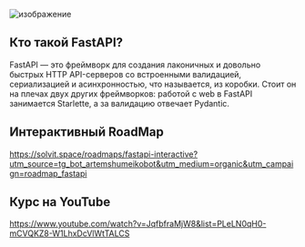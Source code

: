 ![изображение](https://www.simplilearn.com/ice9/free_resources_article_thumb/FastAPI_b.jpg)

## Кто такой FastAPI?

FastAPI — это фреймворк для создания лаконичных и довольно быстрых HTTP API-серверов со встроенными валидацией, сериализацией и асинхронностью,
что называется, из коробки. Стоит он на плечах двух других фреймворков: работой с web в FastAPI занимается Starlette, а за валидацию отвечает Pydantic. 

## Интерактивный RoadMap
https://solvit.space/roadmaps/fastapi-interactive?utm_source=tg_bot_artemshumeikobot&utm_medium=organic&utm_campaign=roadmap_fastapi

## Курс на YouTube
https://www.youtube.com/watch?v=JqfbfraMjW8&list=PLeLN0qH0-mCVQKZ8-W1LhxDcVlWtTALCS
